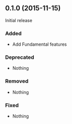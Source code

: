 ## 0.1.0 (2015-11-15)

Initial release

### Added

- Add Fundamental features

### Deprecated

- Nothing

### Removed

- Nothing

### Fixed

- Nothing
